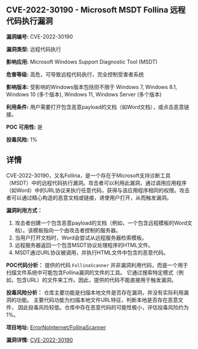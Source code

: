 ## CVE-2022-30190 - Microsoft MSDT Follina 远程代码执行漏洞

**漏洞编号:** CVE-2022-30190

**漏洞类型:** 远程代码执行

**影响应用:** Microsoft Windows Support Diagnostic Tool (MSDT)

**危害等级:** 高危，可导致远程代码执行，完全控制受害者系统

**影响版本:** 受影响的Windows版本包括但不限于 Windows 7, Windows 8.1, Windows 10 (多个版本), Windows 11, Windows Server (多个版本)

**利用条件:** 用户需要打开包含恶意payload的文档（如Word文档），或点击恶意链接。

**POC 可用性:** 是

**投毒风险:** 1%

## 详情

CVE-2022-30190，又名Follina，是一个存在于Microsoft支持诊断工具（MSDT）中的远程代码执行漏洞。攻击者可以利用此漏洞，通过调用应用程序（如Word）中的URL协议来执行任意代码，获得与该应用程序相同的权限。攻击者可以通过精心构造的恶意文档或链接，诱使用户打开，从而触发漏洞。

**漏洞利用方式：**

1.  攻击者创建一个包含恶意payload的文档（例如，一个包含远程模板的Word文档）。该模板指向一个由攻击者控制的服务器。
2.  当用户打开文档时，Word会尝试从远程服务器检索模板。
3.  远程服务器返回一个包含MSDT协议处理程序的HTML文件。
4.  MSDT通过URL协议被调用，并执行HTML文件中包含的恶意代码。

**POC代码分析：**
提供的代码 `FollinaScanner` 并非漏洞利用代码，而是一个用于扫描文件系统中可能包含Follina漏洞的文件的工具。 它通过搜索特定模式（例如，包含URL）的文件来工作。因此，提供的代码不能直接用于触发漏洞。

**投毒风险分析：**
  仓库主要功能是扫描本地文件是否存在漏洞，并没有实际利用漏洞的功能。 主要代码功能为扫描本地文件URL特征，判断本地是否存在恶意文件， 因此投毒风险较低。仓库中存在恶意代码的可能性极小，评估投毒风险约为1%。

**项目地址:** [ErrorNoInternet/FollinaScanner](https://github.com/ErrorNoInternet/FollinaScanner)

**漏洞详情:** [CVE-2022-30190](https://nvd.nist.gov/vuln/detail/CVE-2022-30190)